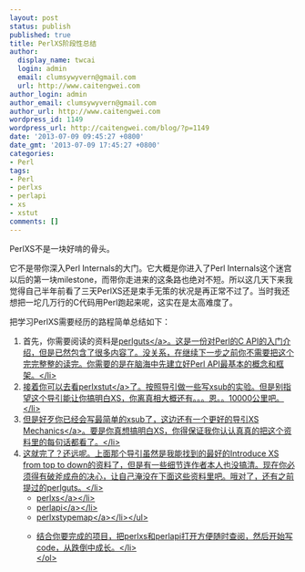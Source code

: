 ```yaml
---
layout: post
status: publish
published: true
title: PerlXS阶段性总结
author:
  display_name: twcai
  login: admin
  email: clumsywyvern@gmail.com
  url: http://www.caitengwei.com
author_login: admin
author_email: clumsywyvern@gmail.com
author_url: http://www.caitengwei.com
wordpress_id: 1149
wordpress_url: http://caitengwei.com/blog/?p=1149
date: '2013-07-09 09:45:27 +0800'
date_gmt: '2013-07-09 17:45:27 +0800'
categories:
- Perl
tags:
- Perl
- perlxs
- perlapi
- xs
- xstut
comments: []
---
```

<p>PerlXS不是一块好啃的骨头。</p>
<p>它不是带你深入Perl Internals的大门。它大概是你进入了Perl Internals这个迷宫以后的第一块milestone，而带你走进来的这条路也绝对不短。所以这几天下来我觉得自己半年前看了三天PerlXS还是束手无策的状况是再正常不过了。当时我还想把一坨几万行的C代码用Perl跑起来呢，这实在是太高难度了。</p>
<p>把学习PerlXS需要经历的路程简单总结如下：</p>
<ol>
<li>首先，你需要阅读的资料是<a href="http:&#47;&#47;perldoc.perl.org&#47;perlguts.html" title="perlguts" target="_blank">perlguts<&#47;a>。这是一份对Perl的C API的入门介绍，但是已然包含了很多内容了。没关系，在继续下一步之前你不需要把这个完完整整的读完。你需要的是在脑海中先建立好Perl API最基本的概念和框架。<&#47;li>
<li>接着你可以去看<a href="http:&#47;&#47;perldoc.perl.org&#47;perlxstut.html" title="perlxstut" target="_blank">perlxstut<&#47;a>了。按照导引做一些写xsub的实验。但是别指望这个导引能让你搞明白XS，你离真相大概还有。。。恩。。10000公里吧。<&#47;li>
<li>但是好歹你已经会写最简单的xsub了，这边还有一个更好的导引<a href="http:&#47;&#47;world.std.com&#47;~swmcd&#47;steven&#47;perl&#47;pm&#47;xs&#47;intro&#47;index.html" title="XSMechanics" target="_blank">XS Mechanics<&#47;a>。要是你真想搞明白XS，你得保证我你认认真真的把这个资料里的每句话都看了。<&#47;li>
<li>这就完了？还远呢。上面那个导引虽然是我能找到的最好的Introduce XS from top to down的资料了，但是有一些细节连作者本人也没搞清。现在你必须得有破斧成舟的决心，让自己淹没在下面这些资料里吧。哦对了，还有之前提过的perlguts。<&#47;li>
<ul>
<li><a href="http:&#47;&#47;perldoc.perl.org&#47;perlxs.html" title="perlxs" target="_blank">perlxs<&#47;a><&#47;li>
<li><a href="http:&#47;&#47;perldoc.perl.org&#47;perlapi.html" title="perlapi" target="_blank">perlapi<&#47;a><&#47;li>
<li><a href="http:&#47;&#47;perldoc.perl.org&#47;perlxstypemap.html" title="perlxstypemap" target="_blank">perlxstypemap<&#47;a><&#47;li><&#47;ul></p>
<li>结合你要完成的项目，把perlxs和perlapi打开方便随时查阅，然后开始写code，从跌倒中成长。<&#47;li><br />
<&#47;ol></p>
